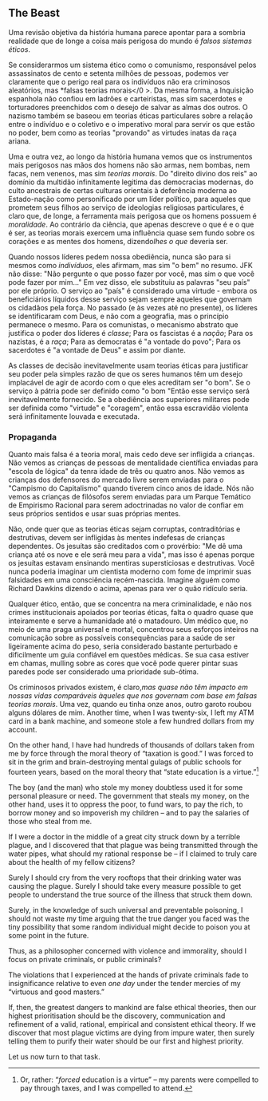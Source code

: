 ## The Beast

Uma revisão objetiva da história humana parece apontar para a sombria realidade que de longe a coisa mais perigosa do mundo é *falsos sistemas éticos*.

Se considerarmos um sistema ético como o comunismo, responsável pelos assassinatos de cento e setenta milhões de pessoas, podemos ver claramente que o perigo real para os indivíduos não era criminosos aleatórios, mas *falsas teorias morais</0 >. Da mesma forma, a Inquisição espanhola não confiou em ladrões e carteiristas, mas sim sacerdotes e torturadores preenchidos com o desejo de salvar as almas dos outros. O nazismo também se baseou em teorias éticas particulares sobre a relação entre o indivíduo e o coletivo e o imperativo moral para servir os que estão no poder, bem como as teorias "provando" as virtudes inatas da raça ariana.</p> 

Uma e outra vez, ao longo da história humana vemos que os instrumentos mais perigosos nas mãos dos homens não são armas, nem bombas, nem facas, nem venenos, mas sim *teorias morais*. Do "direito divino dos reis" ao domínio da multidão infinitamente legitima das democracias modernas, do culto ancestrais de certas culturas orientais à deferência moderna ao Estado-nação como personificado por um líder político, para aqueles que prometem seus filhos ao serviço de ideologias religiosas particulares, é claro que, de longe, a ferramenta mais perigosa que os homens possuem é *moralidade*. Ao contrário da ciência, que apenas descreve o que é e o que é ser, as teorias morais exercem uma influência quase sem fundo sobre os corações e as mentes dos homens, dizendo*lhes o que* deveria ser.

Quando nossos líderes pedem nossa obediência, nunca são para si mesmos como *indivíduos*, eles afirmam, mas sim "o bem" no resumo. JFK não disse: "Não pergunte o que posso fazer por você, mas sim o que você pode fazer por mim..." Em vez disso, ele substituiu as palavras "seu país" por ele próprio. O serviço ao "país" é considerado uma virtude - embora os beneficiários líquidos desse serviço sejam sempre aqueles que governam os cidadãos pela força. No passado (e às vezes até no presente), os líderes se identificaram com Deus, e não com a geografia, mas o princípio permanece o mesmo. Para os comunistas, o mecanismo abstrato que justifica o poder dos líderes é *classe*; Para os fascistas é a *nação*; Para os nazistas, é a *raça*; Para as democratas é "a vontade do povo"; Para os sacerdotes é "a vontade de Deus" e assim por diante.

As classes de decisão inevitavelmente usam teorias éticas para justificar seu poder pela simples razão de que os seres humanos têm um desejo implacável de agir de acordo com o que eles acreditam ser "o bom". Se o serviço à pátria pode ser definido como "o bom "Então esse serviço será inevitavelmente fornecido. Se a obediência aos superiores militares pode ser definida como "virtude" e "coragem", então essa escravidão violenta será infinitamente louvada e executada.

### Propaganda

Quanto mais falsa é a teoria moral, mais cedo deve ser infligida a crianças. Não vemos as crianças de pessoas de mentalidade científica enviadas para "escola de lógica" da tenra idade de três ou quatro anos. Não vemos as crianças dos defensores do mercado livre serem enviadas para o "Campismo do Capitalismo" quando tiverem cinco anos de idade. Nós não vemos as crianças de filósofos serem enviadas para um Parque Temático de Empirismo Racional para serem adoctrinadas no valor de confiar em seus próprios sentidos e usar suas próprias mentes.

Não, onde quer que as teorias éticas sejam corruptas, contraditórias e destrutivas, devem ser infligidas às mentes indefesas de crianças dependentes. Os jesuítas são creditados com o provérbio: "Me dê uma criança até os nove e ele será meu para a vida", mas isso é apenas porque os jesuítas estavam ensinando mentiras supersticiosas e destrutivas. Você nunca poderia imaginar um cientista moderno com fome de imprimir suas falsidades em uma consciência recém-nascida. Imagine alguém como Richard Dawkins dizendo o acima, apenas para ver o quão ridículo seria.

Qualquer ético, então, que se concentra na mera criminalidade, e não nos crimes institucionais apoiados por teorias éticas, falta o quadro quase que inteiramente e serve a humanidade até o matadouro. Um médico que, no meio de uma praga universal e mortal, concentrou seus esforços inteiros na comunicação sobre as possíveis consequências para a saúde de ser ligeiramente acima do peso, seria considerado bastante perturbado e dificilmente um guia confiável em questões médicas. Se sua casa estiver em chamas, mulling sobre as cores que você pode querer pintar suas paredes pode ser considerado uma prioridade sub-ótima.

Os criminosos privados existem, é claro,*mas quase não têm impacto em nossas vidas comparáveis àqueles que nos governam com base em falsas teorias morais*. Uma vez, quando eu tinha onze anos, outro garoto roubou alguns dólares de mim. Another time, when I was twenty-six, I left my ATM card in a bank machine, and someone stole a few hundred dollars from my account.

On the other hand, I have had hundreds of thousands of dollars taken from me by force through the moral theory of “taxation is good.” I was forced to sit in the grim and brain-destroying mental gulags of public schools for fourteen years, based on the moral theory that “state education is a virtue.”[^12]

The boy (and the man) who stole my money doubtless used it for some personal pleasure or need. The government that steals my money, on the other hand, uses it to oppress the poor, to fund wars, to pay the rich, to borrow money and so impoverish my children – and to pay the salaries of those who steal from me.

If I were a doctor in the middle of a great city struck down by a terrible plague, and I discovered that that plague was being transmitted through the water pipes, what should my rational response be – if I claimed to truly care about the health of my fellow citizens?

Surely I should cry from the very rooftops that their drinking water was causing the plague. Surely I should take every measure possible to get people to understand the true source of the illness that struck them down.

Surely, in the knowledge of such universal and preventable poisoning, I should not waste my time arguing that the true danger you faced was the tiny possibility that some random individual might decide to poison you at some point in the future.

Thus, as a philosopher concerned with violence and immorality, should I focus on private criminals, or public criminals?

The violations that I experienced at the hands of private criminals fade to insignificance relative to even *one day* under the tender mercies of my “virtuous and good masters.”

If, then, the greatest dangers to mankind are false ethical theories, then our highest prioritisation should be the discovery, communication and refinement of a valid, rational, empirical and consistent ethical theory. If we discover that most plague victims are dying from impure water, then surely telling them to purify their water should be our first and highest priority.

Let us now turn to that task.

[^12]: Or, rather: “*forced* education is a virtue” – my parents were compelled to pay through taxes, and I was compelled to attend.